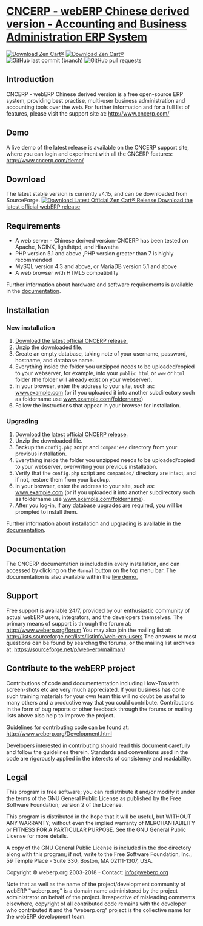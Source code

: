 # [CNCERP - webERP Chinese derived version - Accounting and Business Administration ERP System](http://http://www.cncerp.com/) 
[![Download Zen Cart&reg;](https://img.shields.io/sourceforge/dm/web-erp.svg)](http://sourceforge.net/projects/cncerp/files/latest/download) [![Download Zen Cart&reg;](https://img.shields.io/sourceforge/dt/web-erp.svg)](http://sourceforge.net/projects/cncerp/files/latest/download) ![GitHub last commit (branch)](https://img.shields.io/github/last-commit/webERP-team/webERP/master.svg) ![GitHub pull requests](https://img.shields.io/github/issues-pr-raw/webERP-team/webERP.svg)
## Introduction
CNCERP - webERP Chinese derived version is a free open-source ERP system, providing best practise, multi-user business administration and accounting tools over the web. For further information and for a full list of features, please visit the support site at: http://www.cncerp.com/

## Demo
A live demo of the latest release is available on the CNCERP support site, where you can login and experiment with all the CNCERP features: http://www.cncerp.com/demo/

## Download
The latest stable version is currently v4.15, and can be downloaded from SourceForge.
[![Download Latest Official Zen Cart&reg; Release](https://a.fsdn.com/con/app/sf-download-button)
Download the latest official webERP release](http://sourceforge.net/projects/cncerp/files/latest/download)

## Requirements
- A web server - Chinese derived version-CNCERP has been tested on Apache, NGINX, lighthttpd, and Hiawatha
- PHP version 5.1 and above ,PHP version greater than 7 is highly recommended
- MySQL version 4.3 and above, or MariaDB version 5.1 and above
- A web browser with HTML5 compatibility

Further information about hardware and software requirements is available in the [documentation](http://www.weberp.org/weberp/ManualContents.php?ViewTopic=Requirements).

## Installation
### New installation
1. [Download the latest official CNCERP release.](http://sourceforge.net/projects/cncerp/files/latest/download)
2. Unzip the downloaded file.
3. Create an empty database, taking note of your username, password, hostname, and database name.
4. Everything inside the folder you unzipped needs to be uploaded/copied to your webserver, for example, into your `public_html` or `www` or `html` folder (the folder will already exist on your webserver).
5. In your browser, enter the address to your site, such as: www.example.com (or if you uploaded it into another subdirectory such as foldername use www.example.com/foldername)
6. Follow the instructions that appear in your browser for installation.

### Upgrading
1. [Download the latest official CNCERP release.](http://sourceforge.net/projects/cncerp/files/latest/download)
2. Unzip the downloaded file.
3. Backup the `config.php` script and `companies/` directory from your previous installation. 
3. Everything inside the folder you unzipped needs to be uploaded/copied to your webserver, overwriting your previous installation.
4. Verify that the `config.php` script and `companies/` directory are intact, and if not, restore them from your backup.
5. In your browser, enter the address to your site, such as: www.example.com (or if you uploaded it into another subdirectory such as foldername use www.example.com/foldername).
6. After you log-in, if any database upgrades are required, you will be prompted to install them.

Further information about installation and upgrading is available in the [documentation](http://www.weberp.org/weberp/ManualContents.php?ViewTopic=GettingStarted).

## Documentation
The CNCERP documentation is included in every installation, and can accessed by clicking on the `Manual` button on the top menu bar. The documentation is also available within the [live demo.](http://www.weberp.org/weberp/ManualContents.php)

## Support
Free support is available 24/7, provided by our enthusiastic community of actual webERP users, integrators, and the developers themselves.
The primary means of support is through the forum at: http://www.weberp.org/forum
You may also join the mailing list at: http://lists.sourceforge.net/lists/listinfo/web-erp-users
The answers to most questions can be found by searchng the forums, or the mailing list archives at: https://sourceforge.net/p/web-erp/mailman/ 

## Contribute to the webERP project
Contributions of code and documententation including How-Tos with screen-shots etc are very much appreciated. If your business has done such training materials for your own team this will no doubt be useful to many others and a productive way that you could contribute. Contributions in the form of bug reports or other feedback through the forums or mailing lists above also help to improve the project.

Guidelines for contributing code can be found at: http://www.weberp.org/Development.html

Developers interested in contributing should read this document carefully and follow the guidelines therein. Standards and conventions used in the code are rigorously applied in the interests of consistency and readability.

## Legal
This program is free software; you can redistribute it and/or modify it under the terms of the GNU General Public License as published by the Free Software Foundation; version 2 of the License.

This program is distributed in the hope that it will be useful, but WITHOUT ANY WARRANTY; without even the implied warranty of MERCHANTABILITY or FITNESS FOR A PARTICULAR PURPOSE.  See the GNU General Public License for more details.

A copy of the GNU General Public License is included in the doc directory along with this program; if not, write to the Free Software Foundation, Inc., 59 Temple Place - Suite 330, Boston, MA  02111-1307, USA.

Copyright © weberp.org 2003-2018 - Contact: info@weberp.org

Note that as well as the name of the project/development community of webERP "weberp.org" is a domain name administered by the project administrator on behalf of the project. Irrespective of misleading comments elsewhere, copyright of all contributed code remains with the developer who contributed it and the "weberp.org" project is the collective name for the webERP development team.

